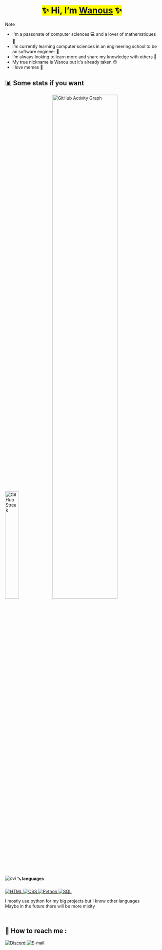 <div align="center"><h1><mark><bold>✨ Hi, I’m <a href="https://github.com/Wanous">Wanous</a> ✨</bold></mark></h1></div>

> [!NOTE]  
>- I'm a passonate of computer sciences 💻 and a lover of mathematiques 📐
>- I’m currently learning computer sciences in an engineering school to be an software engineer 📍
>- I’m always looking to learn more and share my knowledge with others 📘
>- My true nickname is Wanou but it's already taken 😑
>- I love memes 📎

## 📊 Some stats if you want
<div align="left">
    <a href="https://git.io/streak-stats">
      <img src="https://github-readme-streak-stats.herokuapp.com?user=Wanous&theme=dark&card_width=30&hide_current_streak=true&hide_longest_streak=true" alt="GitHub Streak" height="30%"/>
    </a>
    <a href="#gh-dark-mode-only">
        <img src="https://github-readme-activity-graph.vercel.app/graph?username=Wanous&theme=github-dark&point=00000000&radius=10#gh-dark-mode-only" alt="GitHub Activity Graph" width="65%">
    </a>
</div >

<div >
<img src="https://github-readme-stats.vercel.app/api/top-langs?username=Wanous&show_icons=true&locale=en&layout=compact&theme=chartreuse-dark" alt="ovi" align="left"/>

<h4>🪛 languages </h4>
<a href="#gh-dark-mode-only">
        <img alt="HTML" src="https://img.shields.io/badge/HTML5-050505?style=for-the-badge&logo=html5#gh-dark-mode-only">
</a>
<a href="#gh-dark-mode-only">
         <img alt="CSS" src="https://img.shields.io/badge/CSS3-050505?style=for-the-badge&logo=css3&logoColor=1572B6#gh-dark-mode-only">
</a>
<a href="#gh-dark-mode-only">
         <img alt="Python" src="https://img.shields.io/badge/Python-050505?style=for-the-badge&logo=python&logoColor=FFF824#gh-dark-mode-only">
</a>
<a href="#gh-dark-mode-only">
        <img alt="SQL" src="https://img.shields.io/badge/SQL-050505?style=for-the-badge&logo=sqlite&logoColor=969696#gh-dark-mode-only">
</a> 
</div>

 I mostly use python for my big projects but I know other languages                               
 Maybe in the future there will be more mixity 

<br>
   
## 💬 How to reach me :
<div align = "left">
        <a href="https://discordapp.com/users/614242668318425116" target="_blank">
                <img src="https://img.shields.io/badge/Discord-7289DA?style=for-the-badge&logo=discord&logoColor=white" alt="Discord">
        </a>
        <img src="https://img.shields.io/badge/Mail-wanous351@gmail.com-red?style=for-the-badge&logoSize=10px" alt="E-mail">
</div>



